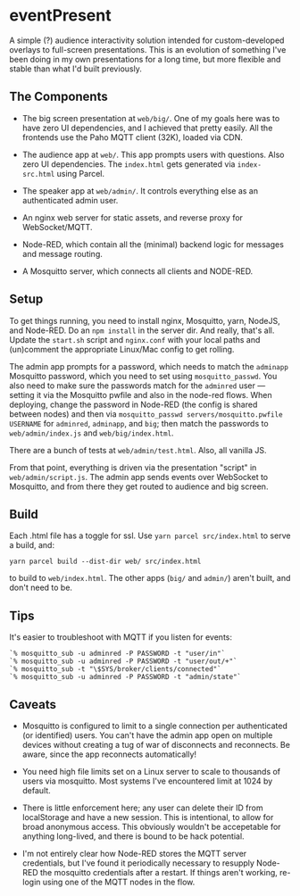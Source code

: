 # eventPresent

A simple (?) audience interactivity solution intended for custom-developed overlays to full-screen presentations. This is an evolution of something I've been doing in my own presentations for a long time, but more flexible and stable than what I'd built previously.

## The Components

* The big screen presentation at `web/big/`. One of my goals here was to have zero UI dependencies, and I achieved that pretty easily. All the frontends use the Paho MQTT client (32K), loaded via CDN.

* The audience app at `web/`. This app prompts users with questions. Also zero UI dependencies. The `index.html` gets generated via `index-src.html` using Parcel.

* The speaker app at `web/admin/`. It controls everything else as an authenticated admin user.

* An nginx web server for static assets, and reverse proxy for WebSocket/MQTT.

* Node-RED, which contain all the (minimal) backend logic for messages and message routing.

* A Mosquitto server, which connects all clients and NODE-RED.

## Setup

To get things running, you need to install nginx, Mosquitto, yarn, NodeJS, and Node-RED. Do an `npm install` in the server dir. And really, that's all. Update the `start.sh` script and `nginx.conf` with your local paths and (un)comment the appropriate Linux/Mac config to get rolling.

The admin app prompts for a password, which needs to match the `adminapp` Mosquitto password, which you need to set using `mosquitto_passwd`. You also need to make sure the passwords match for the `adminred` user — setting it via the Mosquitto pwfile and also in the node-red flows. When deploying, change the password in Node-RED (the config is shared between nodes) and then via `mosquitto_passwd servers/mosquitto.pwfile USERNAME` for `adminred`, `adminapp`, and `big`; then match the passwords to `web/admin/index.js` and `web/big/index.html`.

There are a bunch of tests at `web/admin/test.html`. Also, all vanilla JS.

From that point, everything is driven via the presentation "script" in `web/admin/script.js`. The admin app sends events over WebSocket to Mosquitto, and from there they get routed to audience and big screen.

## Build

Each .html file has a toggle for ssl. Use `yarn parcel src/index.html` to serve a build, and:

`yarn parcel build --dist-dir web/ src/index.html`

to build to `web/index.html`. The other apps (`big/` and `admin/`) aren't built, and don't need to be.

## Tips

It's easier to troubleshoot with MQTT if you listen for events:

    `% mosquitto_sub -u adminred -P PASSWORD -t "user/in"`
    `% mosquitto_sub -u adminred -P PASSWORD -t "user/out/+"`
    `% mosquitto_sub -t "\$SYS/broker/clients/connected"`
    `% mosquitto_sub -u adminred -P PASSWORD -t "admin/state"`

## Caveats

* Mosquitto is configured to limit to a single connection per authenticated (or identified) users. You can't have the admin app open on multiple devices without creating a tug of war of disconnects and reconnects. Be aware, since the app reconnects automatically!

* You need high file limits set on a Linux server to scale to thousands of users via mosquitto. Most systems I've encountered limit at 1024 by default.

* There is little enforcement here; any user can delete their ID from localStorage and have a new session. This is intentional, to allow for broad anonymous access. This obviously wouldn't be accepetable for anything long-lived, and there is bound to be hack potential.

* I'm not entirely clear how Node-RED stores the MQTT server credentials, but I've found it periodically necessary to resupply Node-RED the mosquitto credentials after a restart. If things aren't working, re-login using one of the MQTT nodes in the flow.


